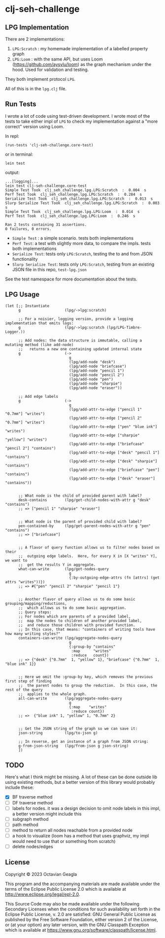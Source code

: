 # clj-seh-challenge

## LPG Implementation

There are 2 implementations:

1. `LPG:Scratch` : my homemade implementation of a labelled property graph
2. `LPG:Loom` : with the same API, but uses Loom (https://github.com/aysylu/loom) as the graph mechanism under the hood.  Used for validation and testing.

They both implement protocol `LPG`.

All of this is in the `lpg.clj` file.

## Run Tests

I wrote a lot of code using test-driven development.  I wrote most of the tests to take either impl of `LPG` to check my implementation against 
a "more correct" version using Loom.

In repl:
``` 
(run-tests 'clj-seh-challenge.core-test)
```
or in terminal:
``` 
lein test 
```

output:
``` 
...[logging]...
lein test clj-seh-challenge.core-test
Simple Test Took  clj_seh_challenge.lpg.LPG:Scratch  :  0.004  s
Perf Test Took  clj_seh_challenge.lpg.LPG:Scratch  :  0.284  s
Serialize Test Took  clj_seh_challenge.lpg.LPG:Scratch  :  0.013  s
Slurp Serialize Test Took  clj_seh_challenge.lpg.LPG:Scratch  :  0.003  s
Simple Test Took  clj_seh_challenge.lpg.LPG:Loom  :  0.014  s
Perf Test Took  clj_seh_challenge.lpg.LPG:Loom  :  0.246  s

Ran 2 tests containing 31 assertions.
0 failures, 0 errors.
```

- `Simple Test` : a simple scenario.  tests both implementations
- `Perf Test`: a test with slightly more data, to compare the impls.  tests both implementations
- `Serialize Test`: tests only `LPG:Scratch`, testing the to and from JSON functionality
- `Slurp Serialize Test`: tests only `LPG:Scratch`, testing from an existing JSON file in this repo, `test-lpg.json`


See the test namespace for more documentation about the tests.


## LPG Usage

```
(let [;; Instantiate
      g                    (lpg/->lpg:scratch)
      
      ;; For a noisier, logging version, provide a logging implementation that emits logs:
      g                    (lpg/->lpg:scratch (lpg/LPG-Timbre-Logger.))

      ;; Add nodes: the data structure is immutable, calling a mutating method (like add-node)
      ;;   returns a new one containing updated internal state
      g                    (->
                             g
                             (lpg/add-node "desk")
                             (lpg/add-node "briefcase")
                             (lpg/add-node "pencil 1")
                             (lpg/add-node "pencil 2")
                             (lpg/add-node "pen")
                             (lpg/add-node "sharpie")
                             (lpg/add-node "eraser"))

      ;; Add edge labels
      g                    (->
                             g
                             (lpg/add-attr-to-edge ["pencil 1" "0.7mm"] "writes")
                             (lpg/add-attr-to-edge ["pencil 2" "0.7mm"] "writes")
                             (lpg/add-attr-to-edge ["pen" "blue ink"] "writes")
                             (lpg/add-attr-to-edge ["sharpie" "yellow"] "writes")
                             (lpg/add-attr-to-edge ["briefcase" "pencil 2"] "contains")
                             (lpg/add-attr-to-edge ["desk" "pencil 1"] "contains")
                             (lpg/add-attr-to-edge ["desk" "sharpie"] "contains")
                             (lpg/add-attr-to-edge ["briefcase" "pen"] "contains")
                             (lpg/add-attr-to-edge ["desk" "eraser"] "contains"))


      ;; What node is the child of provided parent with label?
      desk-contains        (lpg/get-child-nodes-with-attr g "desk" "contains")
      ;; => ["pencil 1" "sharpie" "eraser"]


      ;; What node is the parent of provided child with label?
      pen-contained-by     (lpg/get-parent-nodes-with-attr g "pen" "contains")
      ;; => ["briefcase"]


      ;; A flavor of query function allows us to filter nodes based on their
      ;;  outgoing edge labels.  Here, for every X in [X "writes" Y], we want to
      ;;  get the results Y in aggregate.
      what-can-write       (lpg/get-nodes-query
                             g
                             {:by-outgoing-edge-attrs (fn [attrs] (get attrs "writes"))})
      ;; => #{"pen" "pencil 2" "sharpie" "pencil 1"}

      
      ;; Another flavor of query allows us to do some basic grouping/mapping/reductions,
      ;;  which allows us to do some basic aggregation.
      ;; Query steps:
      ;; For nodes which are parents of a provided label,
      ;;  map the nodes to children of another provided label,
      ;;  and reduce those children with provided function.
      ;; In this case, that means: "containers of writing tools have how many writing styles?"
      containers-can-write (lpg/aggregate-nodes-query
                             g
                             {:group-by "contains"
                              :map      "writes"
                              :reduce   count})
      ;; => {"desk" {"0.7mm"  1, "yellow" 1}, "briefcase" {"0.7mm"  1, "blue ink" 1}}


      ;; Here we omit the :group-by key, which removes the previous first step of finding
      ;;  the parent nodes to group the reduction.  In this case, the rest of the query 
      ;;  applies to the whole graph.
      all-can-write        (lpg/aggregate-nodes-query
                             g
                             {:map    "writes"
                              :reduce count})
      ;; =>  {"blue ink" 1, "yellow" 1, "0.7mm" 2}

      
      ;; Get the JSON string of the graph so we can save it:
      json-string          (lpg/to-json g)
      
      ;; In reverse, get an instance of a graph from JSON string:
      g-from-json-string   (lpg/from-json g json-string)
      ])
```

## TODO
Here's what I think might be missing. A lot of these can be done outside lib using existing methods,
but a better version of this library would probably include these:

- [x] BF traverse method 
- [ ] DF traverse method
- [ ] labels for nodes.  it was a design decision to omit node labels in this impl, a better version might include this
- [ ] subgraph method
- [ ] path method
- [ ] method to return all nodes reachable from a provided node
- [ ] a hook to visualize (loom has a method that uses graphviz, my impl would need to use that or something from scratch)
- [ ] delete nodes/edges

## License

Copyright © 2023 Octavian Geagla

This program and the accompanying materials are made available under the
terms of the Eclipse Public License 2.0 which is available at
http://www.eclipse.org/legal/epl-2.0.

This Source Code may also be made available under the following Secondary
Licenses when the conditions for such availability set forth in the Eclipse
Public License, v. 2.0 are satisfied: GNU General Public License as published by
the Free Software Foundation, either version 2 of the License, or (at your
option) any later version, with the GNU Classpath Exception which is available
at https://www.gnu.org/software/classpath/license.html.
